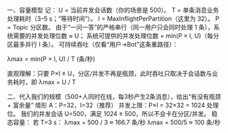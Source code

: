 一、容量模型
记：
U = 当前并发会话数（你的场景是 500）。
T = 单条消息业务处理耗时（3–5 s；“等待时间”）。
I = MaxInflightPerPartition（这里为 32）。
P = Topic 分区数。
由于“一问一答”的严格串行（同一用户只会同时处理 1 条），系统需要的并发处理位数 ≈ U；
系统可提供的并发处理位数 = min(P × I, U)（每分区最多并行 I 条）。
可持续吞吐（仅看“用户→Bot”这条重路径）：

λmax = min(P × I, U) / T (条/秒)

直观理解：只要 P×I ≥ U，分区/并发不再是瓶颈，此时吞吐只取决于会话数与业务耗时，即 λmax = U / T

二、代入我们的规模（500+人同时在线，每3秒产生2条消息），给出“有没有瓶颈 + 富余量”
情形 A：P=32，I=32（推荐）
并发上限：P×I = 32×32 = 1024 处理位。
我们的并发会话 U=500，满足 1024 ≥ 500，所以不会卡在分区/并发。
稳态容量：
若 T=3 s：
λmax = 500 / 3 ≈ 166.7 条/秒
λmax = 500/5 ≈ 100 条/秒